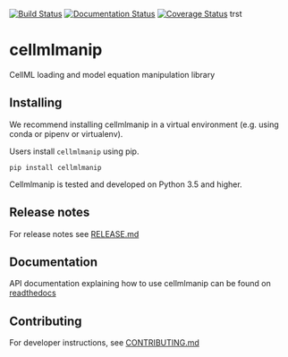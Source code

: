 [![Build Status](https://travis-ci.org/ModellingWebLab/cellmlmanip.svg?branch=develop)](https://travis-ci.com/ModellingWebLab/cellmlmanip) [![Documentation Status](https://readthedocs.org/projects/cellmlmanip/badge/?version=latest)](https://cellmlmanip.readthedocs.io/en/latest/?badge=latest) [![Coverage Status](https://codecov.io/gh/ModellingWebLab/cellmlmanip/branch/develop/graph/badge.svg)](https://codecov.io/gh/ModellingWebLab/cellmlmanip/)
trst
# cellmlmanip
CellML loading and model equation manipulation library

## Installing 
We recommend installing cellmlmanip in a virtual environment (e.g. using conda or pipenv or virtualenv).

Users install `cellmlmanip` using pip.

```
pip install cellmlmanip
```

Cellmlmanip is tested and developed on Python 3.5 and higher.

## Release notes
For release notes see [RELEASE.md](./RELEASE.md)


## Documentation
API documentation explaining how to use cellmlmanip can be found on [readthedocs](https://cellmlmanip.readthedocs.io/en/latest)

## Contributing
For developer instructions, see [CONTRIBUTING.md](./CONTRIBUTING.md)
